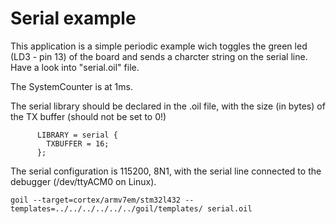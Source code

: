 # Serial example

This application is a simple periodic example wich toggles the green led (LD3 - pin 13) of the board and sends a charcter string on the serial line. Have a look into "serial.oil" file.

The SystemCounter is at 1ms.

The serial library should be declared in the .oil file, with the size (in bytes) of the TX buffer (should not be set to 0!)

```
      LIBRARY = serial {
        TXBUFFER = 16;
      };
```

The serial configuration is 115200, 8N1, with the serial line connected to the debugger (/dev/ttyACM0 on Linux).

`
goil --target=cortex/armv7em/stm32l432 --templates=../../../../../../goil/templates/ serial.oil
`
